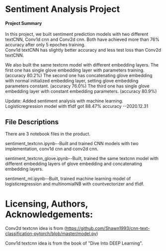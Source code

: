 # Sentiment Analysis Project
#### Project Summary
In this project, we built sentiment prediction models with two different textCNN, Conv1d cnn and Conv2d cnn.
Both have achieved more than 76% accuracy after only 5 epoches training.  
Conv1d textCNN has slightly better accuracy and less test loss than Conv2d textCNN.

We also built the same textcnn model with different embedding layers. 
The first one has single glove embedding layer with parameters training.(accuracy 80.2%)
The second one has concatenating glove embedding with normal initialized embedding layer, setting glove embedding parameters constant. (accuracy 76.0%) 
The third one has single glove embedding layer with constant embedding parameters. (accuracy 80.9%)


Update: Added sentiment analysis with machine learning.  Logisticregression model with tfidf got 88.47% accuracy --2020.12.31

## File Descriptions
There are 3 notebook files in the product.

sentiment_textcnn.ipynb--Built and trained CNN models with two implementation, conv1d cnn and conv2d cnn.

sentiment_textcnn_glove.ipynb--Built, trained the same textcnn model with different embedding layers of glove embedding and concatenating embedding layers.

sentiment_ml.ipynb--Built, trained machine learning model of logisticregression and multinomialNB with countvectorizer and tfidf. 


# Licensing, Authors, Acknowledgements:

Conv2d textcnn idea is from (https://github.com/Shawn1993/cnn-text-classification-pytorch/blob/master/model.py)

Conv1d textcnn idea is from the book of "Dive Into DEEP Learning".

